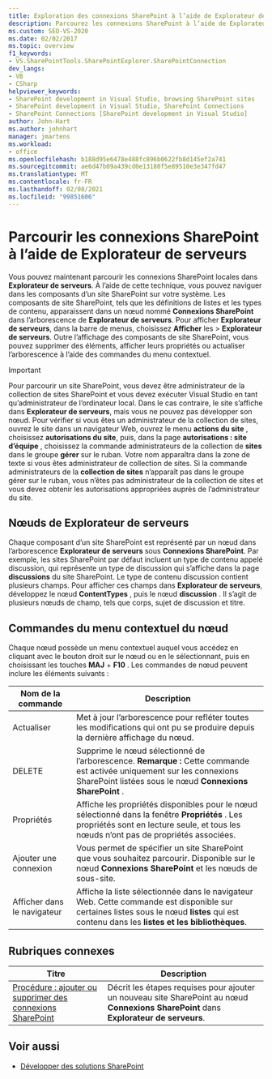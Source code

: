 ```yaml
---
title: Exploration des connexions SharePoint à l’aide de Explorateur de serveurs | Microsoft Docs
description: Parcourez les connexions SharePoint à l’aide de Explorateur de serveurs. En savoir plus sur les nœuds de Explorateur de serveurs et les commandes de menu contextuel de nœud.
ms.custom: SEO-VS-2020
ms.date: 02/02/2017
ms.topic: overview
f1_keywords:
- VS.SharePointTools.SharePointExplorer.SharePointConnection
dev_langs:
- VB
- CSharp
helpviewer_keywords:
- SharePoint development in Visual Studio, browsing SharePoint sites
- SharePoint development in Visual Studio, SharePoint Connections
- SharePoint Connections [SharePoint development in Visual Studio]
author: John-Hart
ms.author: johnhart
manager: jmartens
ms.workload:
- office
ms.openlocfilehash: b188d95e6478e488fc896b0622fb8d145ef2a741
ms.sourcegitcommit: ae6d47b09a439cd0e13180f5e89510e3e347fd47
ms.translationtype: MT
ms.contentlocale: fr-FR
ms.lasthandoff: 02/08/2021
ms.locfileid: "99851606"
---
```

# <a name="browse-sharepoint-connections-by-using-server-explorer"></a>Parcourir les connexions SharePoint à l’aide de Explorateur de serveurs
  Vous pouvez maintenant parcourir les connexions SharePoint locales dans **Explorateur de serveurs**. À l’aide de cette technique, vous pouvez naviguer dans les composants d’un site SharePoint sur votre système. Les composants de site SharePoint, tels que les définitions de listes et les types de contenu, apparaissent dans un nœud nommé **Connexions SharePoint** dans l’arborescence de **Explorateur de serveurs**. Pour afficher **Explorateur de serveurs**, dans la barre de menus, choisissez **Afficher** les  >  **Explorateur de serveurs**. Outre l’affichage des composants de site SharePoint, vous pouvez supprimer des éléments, afficher leurs propriétés ou actualiser l’arborescence à l’aide des commandes du menu contextuel.

> [!IMPORTANT]
> Pour parcourir un site SharePoint, vous devez être administrateur de la collection de sites SharePoint et vous devez exécuter Visual Studio en tant qu’administrateur de l’ordinateur local. Dans le cas contraire, le site s’affiche dans **Explorateur de serveurs**, mais vous ne pouvez pas développer son nœud. Pour vérifier si vous êtes un administrateur de la collection de sites, ouvrez le site dans un navigateur Web, ouvrez le menu **actions du site** , choisissez **autorisations du site**, puis, dans la page **autorisations : site d’équipe** , choisissez la commande administrateurs de la collection de **sites** dans le groupe **gérer** sur le ruban. Votre nom apparaîtra dans la zone de texte si vous êtes administrateur de collection de sites. Si la commande administrateurs de la **collection de sites** n’apparaît pas dans le groupe gérer sur le ruban, vous n’êtes pas administrateur de la collection de sites et vous devez obtenir les autorisations appropriées auprès de l’administrateur du site.

## <a name="server-explorer-nodes"></a>Nœuds de Explorateur de serveurs
 Chaque composant d’un site SharePoint est représenté par un nœud dans l’arborescence **Explorateur de serveurs** sous **Connexions SharePoint**. Par exemple, les sites SharePoint par défaut incluent un type de contenu appelé discussion, qui représente un type de discussion qui s’affiche dans la page **discussions** du site SharePoint. Le type de contenu discussion contient plusieurs champs. Pour afficher ces champs dans **Explorateur de serveurs**, développez le nœud **ContentTypes** , puis le nœud **discussion** . Il s’agit de plusieurs nœuds de champ, tels que corps, sujet de discussion et titre.

## <a name="node-shortcut-menu-commands"></a>Commandes du menu contextuel du nœud
 Chaque nœud possède un menu contextuel auquel vous accédez en cliquant avec le bouton droit sur le nœud ou en le sélectionnant, puis en choisissant les touches **MAJ** + **F10** . Les commandes de nœud peuvent inclure les éléments suivants :

|Nom de la commande|Description|
|------------------|-----------------|
|Actualiser|Met à jour l’arborescence pour refléter toutes les modifications qui ont pu se produire depuis la dernière affichage du nœud.|
|DELETE|Supprime le nœud sélectionné de l’arborescence. **Remarque :**  Cette commande est activée uniquement sur les connexions SharePoint listées sous le nœud **Connexions SharePoint** .|
|Propriétés|Affiche les propriétés disponibles pour le nœud sélectionné dans la fenêtre **Propriétés** . Les propriétés sont en lecture seule, et tous les nœuds n’ont pas de propriétés associées.|
|Ajouter une connexion|Vous permet de spécifier un site SharePoint que vous souhaitez parcourir. Disponible sur le nœud **Connexions SharePoint** et les nœuds de sous-site.|
|Afficher dans le navigateur|Affiche la liste sélectionnée dans le navigateur Web. Cette commande est disponible sur certaines listes sous le nœud **listes** qui est contenu dans les **listes et les bibliothèques**.|

## <a name="related-topics"></a>Rubriques connexes

|Titre|Description|
|-----------|-----------------|
|[Procédure : ajouter ou supprimer des connexions SharePoint](../sharepoint/how-to-add-or-remove-sharepoint-connections.md)|Décrit les étapes requises pour ajouter un nouveau site SharePoint au nœud **Connexions SharePoint** dans **Explorateur de serveurs**.|

## <a name="see-also"></a>Voir aussi
- [Développer des solutions SharePoint](../sharepoint/developing-sharepoint-solutions.md)
